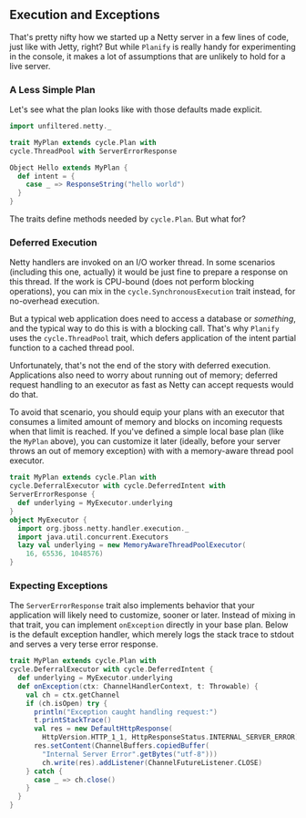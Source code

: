 Execution and Exceptions
------------------------

That's pretty nifty how we started up a Netty server in a few lines of
code, just like with Jetty, right? But while `Planify` is really handy
for experimenting in the console, it makes a lot of assumptions that
are unlikely to hold for a live server.

### A Less Simple Plan

Let's see what the plan looks like with those defaults made explicit.

```scala
import unfiltered.netty._

trait MyPlan extends cycle.Plan with
cycle.ThreadPool with ServerErrorResponse

Object Hello extends MyPlan {
  def intent = {
    case _ => ResponseString("hello world")
  }
}
```

The traits define methods needed by `cycle.Plan`. But what for?

### Deferred Execution

Netty handlers are invoked on an I/O worker thread. In some scenarios
(including this one, actually) it would be just fine to prepare a
response on this thread. If the work is CPU-bound (does not perform
blocking operations), you can mix in the `cycle.SynchronousExecution`
trait instead, for no-overhead execution.

But a typical web application does need to access a database or
*something*, and the typical way to do this is with a blocking
call. That's why `Planify` uses the `cycle.ThreadPool` trait, which
defers application of the intent partial function to a cached thread
pool.

Unfortunately, that's not the end of the story with deferred
execution. Applications also need to worry about running out of
memory; deferred request handling to an executor as fast as Netty can
accept requests would do that.

To avoid that scenario, you should equip your plans with an executor
that consumes a limited amount of memory and blocks on incoming
requests when that limit is reached. If you've defined a simple local
base plan (like the `MyPlan` above), you can customize it later
(ideally, before your server throws an out of memory exception) with
with a memory-aware thread pool executor.

```scala
trait MyPlan extends cycle.Plan with
cycle.DeferralExecutor with cycle.DeferredIntent with
ServerErrorResponse {
  def underlying = MyExecutor.underlying
}
object MyExecutor {
  import org.jboss.netty.handler.execution._
  import java.util.concurrent.Executors
  lazy val underlying = new MemoryAwareThreadPoolExecutor(
    16, 65536, 1048576)
}
```

### Expecting Exceptions

The `ServerErrorResponse` trait also implements behavior that your
application will likely need to customize, sooner or later. Instead of
mixing in that trait, you can implement `onException` directly in your
base plan. Below is the default exception handler, which merely logs
the stack trace to stdout and serves a very terse error response.

```scala
trait MyPlan extends cycle.Plan with
cycle.DeferralExecutor with cycle.DeferredIntent {
  def underlying = MyExecutor.underlying
  def onException(ctx: ChannelHandlerContext, t: Throwable) {
    val ch = ctx.getChannel
    if (ch.isOpen) try {
      println("Exception caught handling request:")
      t.printStackTrace()
      val res = new DefaultHttpResponse(
        HttpVersion.HTTP_1_1, HttpResponseStatus.INTERNAL_SERVER_ERROR)
      res.setContent(ChannelBuffers.copiedBuffer(
        "Internal Server Error".getBytes("utf-8")))
        ch.write(res).addListener(ChannelFutureListener.CLOSE)
    } catch {
      case _ => ch.close()
    }
  }
}
```
